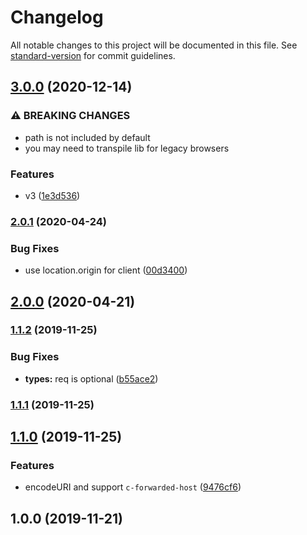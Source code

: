 # Changelog

All notable changes to this project will be documented in this file. See [standard-version](https://github.com/conventional-changelog/standard-version) for commit guidelines.

## [3.0.0](https://github.com/nuxt-contrib/requrl/compare/v2.0.1...v3.0.0) (2020-12-14)


### ⚠ BREAKING CHANGES

* path is not included by default
* you may need to transpile lib for legacy browsers

### Features

* v3 ([1e3d536](https://github.com/nuxt-contrib/requrl/commit/1e3d536a813d057b26c9ce43cb440be1f13ae487))

### [2.0.1](https://github.com/nuxt-contrib/requrl/compare/v2.0.0...v2.0.1) (2020-04-24)


### Bug Fixes

* use location.origin for client ([00d3400](https://github.com/nuxt-contrib/requrl/commit/00d34003a9b78844f0afc43213200b54132ffcb5))

## [2.0.0](https://github.com/nuxt-contrib/requrl/compare/v1.1.2...v2.0.0) (2020-04-21)

### [1.1.2](https://github.com/jsless/req-url/compare/v1.1.1...v1.1.2) (2019-11-25)


### Bug Fixes

* **types:** req is optional ([b55ace2](https://github.com/jsless/req-url/commit/b55ace201e9f1530cfc78c4af7ce039bb96a5761))

### [1.1.1](https://github.com/jsless/req-url/compare/v1.1.0...v1.1.1) (2019-11-25)

## [1.1.0](https://github.com/jsless/req-url/compare/v1.0.0...v1.1.0) (2019-11-25)


### Features

* encodeURI and support `c-forwarded-host` ([9476cf6](https://github.com/jsless/req-url/commit/9476cf68d0ede148fa76d2fd8f06edb27908662b))

## 1.0.0 (2019-11-21)
